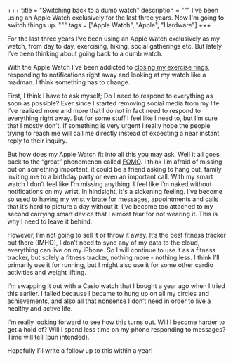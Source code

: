 +++
title = "Switching back to a dumb watch"
description = """
I've been using an Apple Watch exclusively for the last three years. Now I'm
going to switch things up.
"""
tags = ["Apple Watch", "Apple", "Hardware"]
+++

For the last three years I’ve been using an Apple Watch exclusively as my watch,
from day to day, exercising, hiking, social gatherings etc. But lately I’ve been
thinking about going back to a dumb watch.

With the Apple Watch I’ve been addicted to
[closing my exercise rings](https://www.apple.com/watch/close-your-rings/),
responding to notifications right away and looking at my watch like a madman. I
think something has to change.

First, I think I have to ask myself; Do I need to respond to everything as soon
as possible? Ever since I started removing social media from my life I’ve
realized more and more that I do not in fact need to respond to everything right
away. But for some stuff I feel like I need to, but I’m sure that I mostly
don’t. If something is very urgent I really hope the people trying to reach me
will call me directly instead of expecting a near instant reply to their
inquiry.

But how does my Apple Watch fit into all this you may ask. Well it all goes back
to the “great” phenomenon called
[FOMO](https://en.wikipedia.org/wiki/Fear_of_missing_out). I think I’m afraid of
missing out on something important, it could be a friend asking to hang out,
family inviting me to a birthday party or even an important call. With my smart
watch I don’t feel like I’m missing anything. I feel like I’m naked without
notifications on my wrist. In hindsight, it's a sickening feeling. I’ve become
so used to having my wrist vibrate for messages, appointments and calls that
it’s hard to picture a day without it. I’ve become too attached to my second
carrying smart device that I almost fear for not wearing it. This is why I need
to leave it behind.

However, I’m not going to sell it or throw it away. It’s the best fitness
tracker out there (IMHO), I don’t need to sync any of my data to the cloud,
everything can live on my iPhone. So I will continue to use it as a fitness
tracker, but solely a fitness tracker, nothing more - nothing less. I think I’ll
primarily use it for running, but I might also use it for some other cardio
activities and weight lifting.

I’m swapping it out with a Casio watch that I bought a year ago when I tried
this earlier. I failed because I became to hung up on all my circles and
achievements, and also all that nonsense I don’t need in order to live a healthy
and active life.

I'm really looking forward to see how this turns out. Will I become harder to
get a hold of? Will I spend less time on my phone responding to messages? Time
will tell (pun intended).

Hopefully I’ll write a follow up to this within a year!
